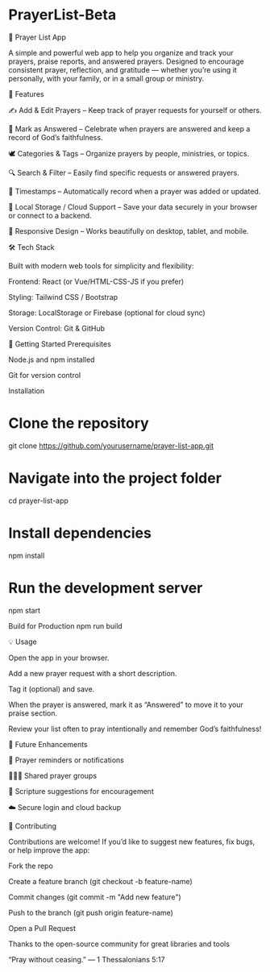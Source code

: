 # PrayerList-Beta
🙏 Prayer List App

A simple and powerful web app to help you organize and track your prayers, praise reports, and answered prayers. Designed to encourage consistent prayer, reflection, and gratitude — whether you’re using it personally, with your family, or in a small group or ministry.

🌟 Features

✍️ Add & Edit Prayers – Keep track of prayer requests for yourself or others.

🙌 Mark as Answered – Celebrate when prayers are answered and keep a record of God’s faithfulness.

🕊️ Categories & Tags – Organize prayers by people, ministries, or topics.

🔍 Search & Filter – Easily find specific requests or answered prayers.

📅 Timestamps – Automatically record when a prayer was added or updated.

💾 Local Storage / Cloud Support – Save your data securely in your browser or connect to a backend.

📱 Responsive Design – Works beautifully on desktop, tablet, and mobile.

🛠️ Tech Stack

Built with modern web tools for simplicity and flexibility:

Frontend: React (or Vue/HTML-CSS-JS if you prefer)

Styling: Tailwind CSS / Bootstrap

Storage: LocalStorage or Firebase (optional for cloud sync)

Version Control: Git & GitHub

🚀 Getting Started
Prerequisites

Node.js and npm installed

Git for version control

Installation
# Clone the repository
git clone https://github.com/yourusername/prayer-list-app.git

# Navigate into the project folder
cd prayer-list-app

# Install dependencies
npm install

# Run the development server
npm start

Build for Production
npm run build

💡 Usage

Open the app in your browser.

Add a new prayer request with a short description.

Tag it (optional) and save.

When the prayer is answered, mark it as “Answered” to move it to your praise section.

Review your list often to pray intentionally and remember God’s faithfulness!

🌈 Future Enhancements

🔔 Prayer reminders or notifications

🧑‍🤝‍🧑 Shared prayer groups

📖 Scripture suggestions for encouragement

☁️ Secure login and cloud backup

🤝 Contributing

Contributions are welcome!
If you’d like to suggest new features, fix bugs, or help improve the app:

Fork the repo

Create a feature branch (git checkout -b feature-name)

Commit changes (git commit -m "Add new feature")

Push to the branch (git push origin feature-name)

Open a Pull Request



Thanks to the open-source community for great libraries and tools

“Pray without ceasing.” — 1 Thessalonians 5:17
